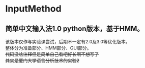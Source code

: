 # InputMethod
## 简单中文输入法1.0 python版本，基于HMM。
该版本仅作与实验课尝试，后期~~不~~一定有2.0及3.0等优化版本。  
整体分为准备部分、HMM部分、GUI部分。  
~~代码没啥注释但是简单自己看吧好长啊不想写了~~  
~~其实是厦门大学语言分析技术的实验2~~
